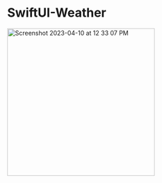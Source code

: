 # SwiftUI-Weather

<img width="339" alt="Screenshot 2023-04-10 at 12 33 07 PM" src="https://user-images.githubusercontent.com/31283870/230846676-2cb8a2c9-23aa-4522-b206-90a0b70f483b.png">
